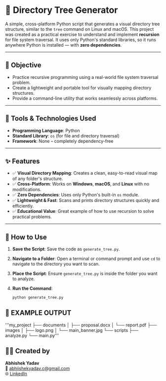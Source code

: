 # 🌳 Directory Tree Generator

A simple, cross-platform Python script that generates a visual directory tree structure, similar to the `tree` command on Linux and macOS. This project was created as a practical exercise to understand and implement **recursion** for file system traversal. It uses only Python's standard libraries, so it runs anywhere Python is installed — with **zero dependencies**.

---

## 🎯 Objective

- Practice recursive programming using a real-world file system traversal problem.
- Create a lightweight and portable tool for visually mapping directory structures.
- Provide a command-line utility that works seamlessly across platforms.

---

## 🧰 Tools & Technologies Used

- **Programming Language**: Python
- **Standard Library**: `os` (for file and directory traversal)
- **Framework**: None – completely dependency-free

---

## ✨ Features

- ✅ **Visual Directory Mapping**: Creates a clean, easy-to-read visual map of any folder's structure.
- ✅ **Cross-Platform**: Works on **Windows**, **macOS**, and **Linux** with no modifications.
- ✅ **Zero Dependencies**: Uses only Python's built-in `os` module.
- ✅ **Lightweight & Fast**: Scans and prints directory structures quickly and efficiently.
- ✅ **Educational Value**: Great example of how to use recursion to solve practical problems.

---

## 🚀 How to Use

1. **Save the Script**: Save the code as `generate_tree.py`.

2. **Navigate to a Folder**: Open a terminal or command prompt and use `cd` to navigate to the directory you want to scan.

3. **Place the Script**: Ensure `generate_tree.py` is inside the folder you want to analyze.

4. **Run the Command**:
   ```bash
   python generate_tree.py
   
## 📌 EXAMPLE OUTPUT
'''my_project
├── documents
│   ├── proposal.docx
│   └── report.pdf
├── images
│   ├── logo.png
│   └── main_banner.jpg
└── scripts
    ├── analyze.py
    └── main.py'''

## 🙋‍♂️ Created by

**Abhishek Yadav**  
📧 [abhiishekyadav.c@gmail.com](mailto:abhiishekyadav.c@gmail.com)  
🌐 [LinkedIn](https://www.linkedin.com/in/Abhiishek-Yadav) 

